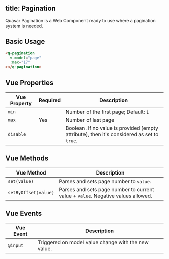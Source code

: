 title: Pagination
---
Quasar Pagination is a Web Component ready to use where a pagination system is needed.

<input type="hidden" data-fullpage-demo="web-components/pagination">

## Basic Usage

``` html
<q-pagination
  v-model="page"
  :max="17"
></q-pagination>
```

## Vue Properties
| Vue Property | Required | Description |
| --- | --- | --- |
| `min` | | Number of the first page; Default: `1` |
| `max` | Yes | Number of last page |
| `disable` | | Boolean. If no value is provided (empty attribute), then it's considered as set to `true`. |

## Vue Methods
| Vue Method | Description |
| --- | --- |
| `set(value)` | Parses and sets page number to `value`. |
| `setByOffset(value)` | Parses and sets page number to current value + `value`. Negative values allowed. |

## Vue Events
| Vue Event | Description |
| --- | --- |
| `@input` | Triggered on model value change with the new value. |
